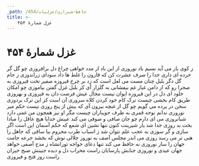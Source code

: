 ```yaml
---
_path: /حافظ-شیرازی/غزلیات/454
title: >-
    غزل شمارهٔ ۴۵۴
---
```

# غزل شمارهٔ ۴۵۴

ز کوی یار می آید نسیم باد نوروزی
از این باد ار مدد خواهی چراغ دل برافروزی
چو گل گر خرده ای داری خدا را صرف عشرت کن
که قارون را غلط ها داد سودای زراندوزی
ز جام گل دگر بلبل چنان مست می لعل است
که زد بر چرخ فیروزه صفیر تخت فیروزی
به صحرا رو که از دامن غبار غم بیفشانی
به گلزار آی کز بلبل غزل گفتن بیاموزی
چو امکان خلود ای دل در این فیروزه ایوان نیست
مجال عیش فرصت دان به فیروزی و بهروزی
طریق کام بخشی چیست ترک کام خود کردن
کلاه سروری آن است کز این ترک بردوزی
سخن در پرده می گویم چو گل از غنچه بیرون آی
که بیش از پنج روزی نیست حکم میر نوروزی
ندانم نوحه قمری به طرف جویباران چیست
مگر او نیز همچون من غمی دارد شبانروزی
می ای دارم چو جان صافی و صوفی می کند عیبش
خدایا هیچ عاقل را مبادا بخت بد روزی
جدا شد یار شیرینت کنون تنها نشین ای شمع
که حکم آسمان این است اگر سازی و گر سوزی
به عجب علم نتوان شد ز اسباب طرب محروم
بیا ساقی که جاهل را هنی تر می رسد روزی
می اندر مجلس آصف به نوروز جلالی نوش
که بخشد جرعه جامت جهان را ساز نوروزی
نه حافظ می کند تنها دعای خواجه تورانشاه
ز مدح آصفی خواهد جهان عیدی و نوروزی
جنابش پارسایان راست محراب دل و دیده
جبینش صبح خیزان راست روز فتح و فیروزی
